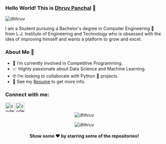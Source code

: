 ### Hello World! This is [Dhruv Panchal](https://dhhruv.github.io/) 👋

<p align="left"> <img src="https://komarev.com/ghpvc/?username=dhhruv" alt="dhhruv" /> </p>

I am a Student pursuing a Bachelor's degree in Computer Engineering 🎒 from L.J. Institute of Engineering and Technology who is obsessed with the idea of improving himself and wants a platform to grow and excel. 

### About Me 🚀
- 🔭 I’m currently involved in Competitive Programming.
- 📈 Highly passionate about Data Science and Machine Learning.
- 🤓 I’m looking to collaborate with Python 🐍 projects.
- 📝 See my [Resume](https://dhhruv.github.io/assets/Dhruv's%20Resume.pdf) to get more info.

### Connect with me:

[<img align="left" alt="codeSTACKr | LinkedIn" width="30px" src="https://cdn.jsdelivr.net/npm/simple-icons@v3/icons/linkedin.svg" />](https://www.linkedin.com/in/dhhruv/)
[<img align="left" alt="codeSTACKr | Instagram" width="30px" src="https://cdn.jsdelivr.net/npm/simple-icons@v3/icons/instagram.svg" />](https://www.instagram.com/dhhruv23/)
<br>

<p align="center"> <img src="https://github-readme-stats.vercel.app/api?username=dhhruv&show_icons=true" alt="dhhruv" /> </p>
<p align="center"> <img src="https://github-readme-stats.vercel.app/api/top-langs/?username=dhhruv&layout=compact" alt="dhhruv" /> </p>

<p align="center">
 <h4 align="center">Show some ❤️ by starring some of the repositories!</h4>
</p>
